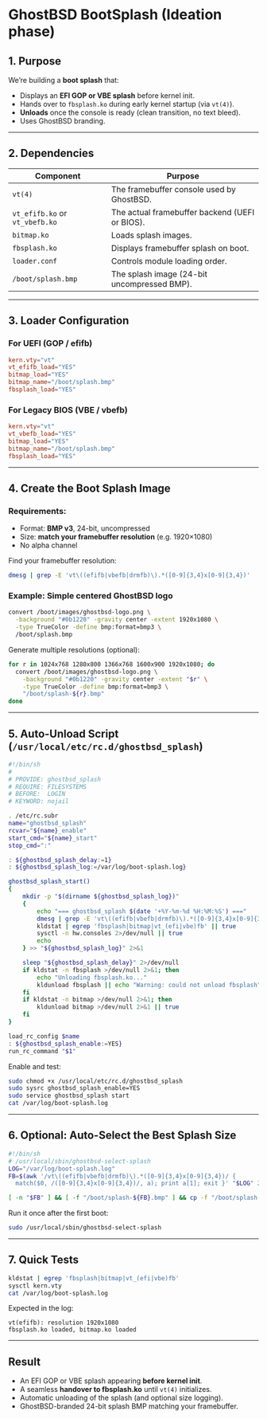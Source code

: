 # GhostBSD BootSplash (Ideation phase)

## 1. Purpose

We’re building a **boot splash** that:

* Displays an **EFI GOP or VBE splash** before kernel init.
* Hands over to `fbsplash.ko` during early kernel startup (via `vt(4)`).
* **Unloads** once the console is ready (clean transition, no text bleed).
* Uses GhostBSD branding.

---

## 2. Dependencies

| Component                      | Purpose                                        |
| ------------------------------ | ---------------------------------------------- |
| `vt(4)`                        | The framebuffer console used by GhostBSD.      |
| `vt_efifb.ko` or `vt_vbefb.ko` | The actual framebuffer backend (UEFI or BIOS). |
| `bitmap.ko`                    | Loads splash images.                           |
| `fbsplash.ko`                  | Displays framebuffer splash on boot.           |
| `loader.conf`                  | Controls module loading order.                 |
| `/boot/splash.bmp`             | The splash image (24-bit uncompressed BMP).    |

---

## 3. Loader Configuration

### For **UEFI (GOP / efifb)**

```conf
kern.vty="vt"
vt_efifb_load="YES"
bitmap_load="YES"
bitmap_name="/boot/splash.bmp"
fbsplash_load="YES"
```

### For **Legacy BIOS (VBE / vbefb)**

```conf
kern.vty="vt"
vt_vbefb_load="YES"
bitmap_load="YES"
bitmap_name="/boot/splash.bmp"
fbsplash_load="YES"
```

---

## 4. Create the Boot Splash Image

### Requirements:

* Format: **BMP v3**, 24-bit, uncompressed
* Size: **match your framebuffer resolution** (e.g. 1920×1080)
* No alpha channel

Find your framebuffer resolution:

```sh
dmesg | grep -E 'vt\((efifb|vbefb|drmfb)\).*([0-9]{3,4}x[0-9]{3,4})'
```

### Example: Simple centered GhostBSD logo

```sh
convert /boot/images/ghostbsd-logo.png \
  -background "#0b1220" -gravity center -extent 1920x1080 \
  -type TrueColor -define bmp:format=bmp3 \
  /boot/splash.bmp
```

Generate multiple resolutions (optional):

```sh
for r in 1024x768 1280x800 1366x768 1600x900 1920x1080; do
  convert /boot/images/ghostbsd-logo.png \
    -background "#0b1220" -gravity center -extent "$r" \
    -type TrueColor -define bmp:format=bmp3 \
    "/boot/splash-${r}.bmp"
done
```

---

## 5. Auto-Unload Script (`/usr/local/etc/rc.d/ghostbsd_splash`)

```sh
#!/bin/sh
#
# PROVIDE: ghostbsd_splash
# REQUIRE: FILESYSTEMS
# BEFORE:  LOGIN
# KEYWORD: nojail

. /etc/rc.subr
name="ghostbsd_splash"
rcvar="${name}_enable"
start_cmd="${name}_start"
stop_cmd=":"

: ${ghostbsd_splash_delay:=1}
: ${ghostbsd_splash_log:=/var/log/boot-splash.log}

ghostbsd_splash_start()
{
    mkdir -p "$(dirname ${ghostbsd_splash_log})"
    {
        echo "=== ghostbsd_splash $(date '+%Y-%m-%d %H:%M:%S') ==="
        dmesg | grep -E 'vt\((efifb|vbefb|drmfb)\).*([0-9]{3,4}x[0-9]{3,4})' || true
        kldstat | egrep 'fbsplash|bitmap|vt_(efi|vbe)fb' || true
        sysctl -n hw.consoles 2>/dev/null || true
        echo
    } >> "${ghostbsd_splash_log}" 2>&1

    sleep "${ghostbsd_splash_delay}" 2>/dev/null
    if kldstat -n fbsplash >/dev/null 2>&1; then
        echo "Unloading fbsplash.ko..."
        kldunload fbsplash || echo "Warning: could not unload fbsplash" >&2
    fi
    if kldstat -n bitmap >/dev/null 2>&1; then
        kldunload bitmap >/dev/null 2>&1 || true
    fi
}

load_rc_config $name
: ${ghostbsd_splash_enable:=YES}
run_rc_command "$1"
```

Enable and test:

```sh
sudo chmod +x /usr/local/etc/rc.d/ghostbsd_splash
sudo sysrc ghostbsd_splash_enable=YES
sudo service ghostbsd_splash start
cat /var/log/boot-splash.log
```

---

## 6. Optional: Auto-Select the Best Splash Size

```sh
#!/bin/sh
# /usr/local/sbin/ghostbsd-select-splash
LOG="/var/log/boot-splash.log"
FB=$(awk '/vt\((efifb|vbefb|drmfb)\).*([0-9]{3,4}x[0-9]{3,4})/ {
  match($0, /([0-9]{3,4}x[0-9]{3,4})/, a); print a[1]; exit }' "$LOG" 2>/dev/null)

[ -n "$FB" ] && [ -f "/boot/splash-${FB}.bmp" ] && cp -f "/boot/splash-${FB}.bmp" /boot/splash.bmp
```

Run it once after the first boot:

```sh
sudo /usr/local/sbin/ghostbsd-select-splash
```

---

## 7. Quick Tests

```sh
kldstat | egrep 'fbsplash|bitmap|vt_(efi|vbe)fb'
sysctl kern.vty
cat /var/log/boot-splash.log
```

Expected in the log:

```
vt(efifb): resolution 1920x1080
fbsplash.ko loaded, bitmap.ko loaded
```

---

## Result

* An EFI GOP or VBE splash appearing **before kernel init**.
* A seamless **handover to fbsplash.ko** until `vt(4)` initializes.
* Automatic unloading of the splash (and optional size logging).
* GhostBSD-branded 24-bit splash BMP matching your framebuffer.


